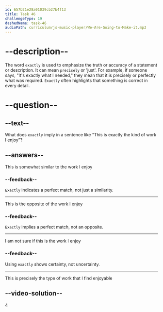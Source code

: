 ```yaml
---
id: 657b21e28a01039cb27b4f13
title: Task 46
challengeType: 19
dashedName: task-46
audioPath: curriculum/js-music-player/We-Are-Going-to-Make-it.mp3
---
```


# --description--

The word `exactly` is used to emphasize the truth or accuracy of a statement or description. It can mean `precisely` or 'just'. For example, if someone says, "It's exactly what I needed," they mean that it is precisely or perfectly what was required. `Exactly` often highlights that something is correct in every detail.

# --question--

## --text--

What does `exactly` imply in a sentence like "This is exactly the kind of work I enjoy"?

## --answers--

This is somewhat similar to the work I enjoy

### --feedback--

`Exactly` indicates a perfect match, not just a similarity.

---

This is the opposite of the work I enjoy

### --feedback--

`Exactly` implies a perfect match, not an opposite.

---

I am not sure if this is the work I enjoy

### --feedback--

Using `exactly` shows certainty, not uncertainty.

---

This is precisely the type of work that I find enjoyable

## --video-solution--

4

